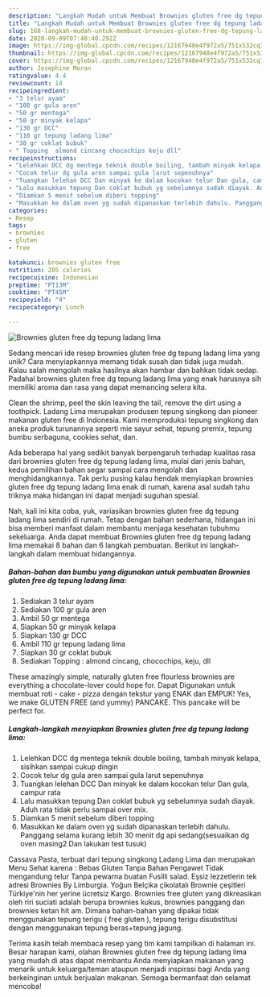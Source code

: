 ```yaml
---
description: "Langkah Mudah untuk Membuat Brownies gluten free dg tepung ladang lima yang Bisa Manjain Lidah"
title: "Langkah Mudah untuk Membuat Brownies gluten free dg tepung ladang lima yang Bisa Manjain Lidah"
slug: 168-langkah-mudah-untuk-membuat-brownies-gluten-free-dg-tepung-ladang-lima-yang-bisa-manjain-lidah
date: 2020-09-09T07:48:40.292Z
image: https://img-global.cpcdn.com/recipes/12167948e4f972a5/751x532cq70/brownies-gluten-free-dg-tepung-ladang-lima-foto-resep-utama.jpg
thumbnail: https://img-global.cpcdn.com/recipes/12167948e4f972a5/751x532cq70/brownies-gluten-free-dg-tepung-ladang-lima-foto-resep-utama.jpg
cover: https://img-global.cpcdn.com/recipes/12167948e4f972a5/751x532cq70/brownies-gluten-free-dg-tepung-ladang-lima-foto-resep-utama.jpg
author: Josephine Moran
ratingvalue: 4.4
reviewcount: 14
recipeingredient:
- "3 telur ayam"
- "100 gr gula aren"
- "50 gr mentega"
- "50 gr minyak kelapa"
- "130 gr DCC"
- "110 gr tepung ladang lima"
- "30 gr coklat bubuk"
- " Topping  almond cincang chocochips keju dll"
recipeinstructions:
- "Lelehkan DCC dg mentega teknik double boiling, tambah minyak kelapa, sisihkan sampai cukup dingin"
- "Cocok telur dg gula aren sampai gula larut sepenuhnya"
- "Tuangkan lelehan DCC Dan minyak ke dalam kocokan telur Dan gula, campur rata"
- "Lalu masukkan tepung Dan coklat bubuk yg sebelumnya sudah diayak. Aduh rata tidak perlu sampai over mix."
- "Diamkan 5 menit sebelum diberi topping"
- "Masukkan ke dalam oven yg sudah dipanaskan terlebih dahulu. Panggang selama kurang lebih 30 menit dg api sedang(sesuaikan dg oven masing2 Dan lakukan test tusuk)"
categories:
- Resep
tags:
- brownies
- gluten
- free

katakunci: brownies gluten free 
nutrition: 205 calories
recipecuisine: Indonesian
preptime: "PT13M"
cooktime: "PT45M"
recipeyield: "4"
recipecategory: Lunch

---
```



![Brownies gluten free dg tepung ladang lima](https://img-global.cpcdn.com/recipes/12167948e4f972a5/751x532cq70/brownies-gluten-free-dg-tepung-ladang-lima-foto-resep-utama.jpg)

Sedang mencari ide resep brownies gluten free dg tepung ladang lima yang unik? Cara menyiapkannya memang tidak susah dan tidak juga mudah. Kalau salah mengolah maka hasilnya akan hambar dan bahkan tidak sedap. Padahal brownies gluten free dg tepung ladang lima yang enak harusnya sih memiliki aroma dan rasa yang dapat memancing selera kita.

Clean the shrimp, peel the skin leaving the tail, remove the dirt using a toothpick. Ladang Lima merupakan produsen tepung singkong dan pioneer makanan gluten free di Indonesia. Kami memproduksi tepung singkong dan aneka produk turunannya seperti mie sayur sehat, tepung premix, tepung bumbu serbaguna, cookies sehat, dan.

Ada beberapa hal yang sedikit banyak berpengaruh terhadap kualitas rasa dari brownies gluten free dg tepung ladang lima, mulai dari jenis bahan, kedua pemilihan bahan segar sampai cara mengolah dan menghidangkannya. Tak perlu pusing kalau hendak menyiapkan brownies gluten free dg tepung ladang lima enak di rumah, karena asal sudah tahu triknya maka hidangan ini dapat menjadi suguhan spesial.


Nah, kali ini kita coba, yuk, variasikan brownies gluten free dg tepung ladang lima sendiri di rumah. Tetap dengan bahan sederhana, hidangan ini bisa memberi manfaat dalam membantu menjaga kesehatan tubuhmu sekeluarga. Anda dapat membuat Brownies gluten free dg tepung ladang lima memakai 8 bahan dan 6 langkah pembuatan. Berikut ini langkah-langkah dalam membuat hidangannya.

<!--inarticleads1-->

##### Bahan-bahan dan bumbu yang digunakan untuk pembuatan Brownies gluten free dg tepung ladang lima:

1. Sediakan 3 telur ayam
1. Sediakan 100 gr gula aren
1. Ambil 50 gr mentega
1. Siapkan 50 gr minyak kelapa
1. Siapkan 130 gr DCC
1. Ambil 110 gr tepung ladang lima
1. Siapkan 30 gr coklat bubuk
1. Sediakan  Topping : almond cincang, chocochips, keju, dll


These amazingly simple, naturally gluten free flourless brownies are everything a chocolate-lover could hope for. Dapat Digunakan untuk membuat roti - cake - pizza dengan tekstur yang ENAK dan EMPUK! Yes, we make GLUTEN FREE (and yummy) PANCAKE. This pancake will be perfect for. 

<!--inarticleads2-->

##### Langkah-langkah menyiapkan Brownies gluten free dg tepung ladang lima:

1. Lelehkan DCC dg mentega teknik double boiling, tambah minyak kelapa, sisihkan sampai cukup dingin
1. Cocok telur dg gula aren sampai gula larut sepenuhnya
1. Tuangkan lelehan DCC Dan minyak ke dalam kocokan telur Dan gula, campur rata
1. Lalu masukkan tepung Dan coklat bubuk yg sebelumnya sudah diayak. Aduh rata tidak perlu sampai over mix.
1. Diamkan 5 menit sebelum diberi topping
1. Masukkan ke dalam oven yg sudah dipanaskan terlebih dahulu. Panggang selama kurang lebih 30 menit dg api sedang(sesuaikan dg oven masing2 Dan lakukan test tusuk)


Cassava Pasta, terbuat dari tepung singkong Ladang Lima dan merupakan Menu Sehat karena : Bebas Gluten Tanpa Bahan Pengawet Tidak mengandung telur Tanpa pewarna buatan Fusilli salad. Eşsiz lezzetlerin tek adresi Brownies By Limburgia. Yoğun Belçika çikolatalı Brownie çeşitleri Türkiye&#39;nin her yerine ücretsiz Kargo. Brownies free gluten yang dikreasikan oleh riri suciati adalah berupa brownies kukus, brownies panggang dan brownies ketan hit am. Dimana bahan-bahan yang dipakai tidak menggunakan tepung terigu ( free gluten ), tepung terigu disubstitusi dengan menggunakan tepung beras+tepung jagung. 

Terima kasih telah membaca resep yang tim kami tampilkan di halaman ini. Besar harapan kami, olahan Brownies gluten free dg tepung ladang lima yang mudah di atas dapat membantu Anda menyiapkan makanan yang menarik untuk keluarga/teman ataupun menjadi inspirasi bagi Anda yang berkeinginan untuk berjualan makanan. Semoga bermanfaat dan selamat mencoba!
